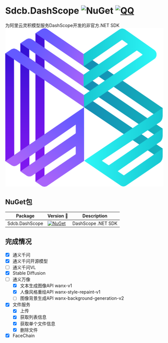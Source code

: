 # Sdcb.DashScope ![NuGet](https://img.shields.io/nuget/dt/Sdcb.DashScope.svg?style=flat-square) [![QQ](https://img.shields.io/badge/QQ_Group-495782587-52B6EF?style=social&logo=tencent-qq&logoColor=000&logoWidth=20)](http://qm.qq.com/cgi-bin/qm/qr?_wv=1027&k=mma4msRKd372Z6dWpmBp4JZ9RL4Jrf8X&authKey=gccTx0h0RaH5b8B8jtuPJocU7MgFRUznqbV%2FLgsKdsK8RqZE%2BOhnETQ7nYVTp1W0&noverify=0&group_code=495782587)

为阿里云灵积模型服务DashScope开发的非官方.NET SDK
![icon](./icon.png)

## NuGet包
| Package                                | Version 📌                                                                                                                                                | Description                  |
| -------------------------------------- | -------------------------------------------------------------------------------------------------------------------------------------------------------- | ---------------------------- |
| Sdcb.DashScope                          | [![NuGet](https://img.shields.io/nuget/v/Sdcb.DashScope.svg)](https://nuget.org/packages/Sdcb.DashScope)                                                   | DashScope .NET SDK       |

## 完成情况

* [x] 通义千问
* [x] 通义千问开源模型
* [ ] 通义千问VL
* [x] Stable Diffusion
* [ ] 通义万像
  * [x] 文本生成图像API wanx-v1 
  * [x] 人像风格重绘API wanx-style-repaint-v1
  * [ ] 图像背景生成API wanx-background-generation-v2
* [x] 文件服务
  * [x] 上传
  * [x] 获取列表信息
  * [x] 获取单个文件信息
  * [x] 删除文件
* [x] FaceChain

